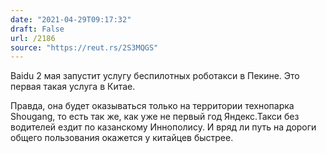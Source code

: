 ```yaml
---
date: "2021-04-29T09:17:32"
draft: False
url: /2186
source: "https://reut.rs/2S3MQGS"
---
```


Baidu 2 мая запустит услугу беспилотных роботакси в Пекине. Это первая такая услуга в Китае.

Правда, она будет оказываться только на территории технопарка Shougang, то есть так же, как уже не первый год Яндекс.Такси без водителей ездит по казанскому Иннополису. И вряд ли путь на дороги общего пользования окажется у китайцев быстрее.
